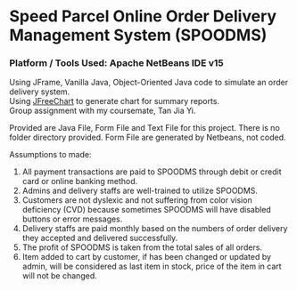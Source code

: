 # Speed Parcel Online Order Delivery Management System (SPOODMS)
### Platform / Tools Used: Apache NetBeans IDE v15
Using JFrame, Vanilla Java, Object-Oriented Java code to simulate an order delivery system.
<br/>
Using [JFreeChart](https://www.jfree.org/jfreechart/) to generate chart for summary reports.
<br/>
Group assignment with my coursemate, Tan Jia Yi.

Provided are Java File, Form File and Text File for this project. There is no folder directory provided. Form File are generated by Netbeans, not coded.

Assumptions to made:
1. All payment transactions are paid to SPOODMS through debit or credit card or online banking method.
2. Admins and delivery staffs are well-trained to utilize SPOODMS.
3. Customers are not dyslexic and not suffering from color vision deficiency (CVD) because sometimes SPOODMS will have disabled buttons or error messages.
4. Delivery staffs are paid monthly based on the numbers of order delivery they accepted and delivered successfully.
5. The profit of SPOODMS is taken from the total sales of all orders.
6. Item added to cart by customer, if has been changed or updated by admin, will be considered as last item in stock, price of the item in cart will not be changed.
